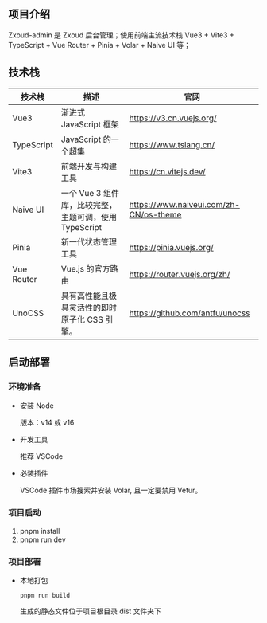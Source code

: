## 项目介绍

Zxoud-admin 是 Zxoud 后台管理；使用前端主流技术栈 Vue3 + Vite3 + TypeScript + Vue Router + Pinia + Volar + Naive UI 等；

## 技术栈

| 技术栈     | 描述                                                   | 官网                                   |
| ---------- | ------------------------------------------------------ | -------------------------------------- |
| Vue3       | 渐进式 JavaScript 框架                                 | https://v3.cn.vuejs.org/               |
| TypeScript | JavaScript 的一个超集                                  | https://www.tslang.cn/                 |
| Vite3      | 前端开发与构建工具                                     | https://cn.vitejs.dev/                 |
| Naive UI   | 一个 Vue 3 组件库，比较完整，主题可调，使用 TypeScript | https://www.naiveui.com/zh-CN/os-theme |
| Pinia      | 新一代状态管理工具                                     | https://pinia.vuejs.org/               |
| Vue Router | Vue.js 的官方路由                                      | https://router.vuejs.org/zh/           |
| UnoCSS     | 具有高性能且极具灵活性的即时原子化 CSS 引擎。          | https://github.com/antfu/unocss        |

## 启动部署

### 环境准备

- 安装 Node

  版本：v14 或 v16

- 开发工具

  推荐 VSCode

- 必装插件

  VSCode 插件市场搜索并安装 Volar, 且一定要禁用 Vetur。

### 项目启动

1. pnpm install
2. pnpm run dev

### 项目部署

- 本地打包

  ```
  pnpm run build
  ```

  生成的静态文件位于项目根目录 dist 文件夹下
